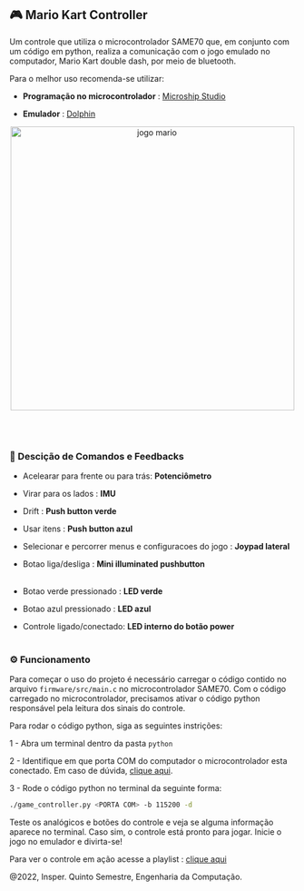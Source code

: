 ##  🎮️  Mario Kart Controller

Um controle que utiliza o microcontrolador SAME70 que, em conjunto com um código em python, realiza a comunicação com o jogo emulado no computador, Mario Kart double dash, por meio de bluetooth.

Para o melhor uso recomenda-se utilizar: 

- **Programação no microcontrolador** : [Microship Studio](https://www.microchip.com/en-us/tools-resources/develop/microchip-studio)

- **Emulador** : [Dolphin](https://br.dolphin-emu.org/)

<div align="center">
<img alt="jogo mario" src = "img_README/BelovedSeriousKouprey-size_restricted.gif" width="500"></img>
</div>

<br></br>

### 📌️ Descição de Comandos e Feedbacks 

- Acelearar para frente ou para trás: <b>Potenciômetro</b> 

- Virar para os lados : <b> IMU </b>

- Drift : <b>Push button verde</b>

- Usar itens : <b>Push button azul</b>

- Selecionar e percorrer menus e configuracoes do jogo : <b>Joypad lateral</b>

- Botao liga/desliga : <b>Mini illuminated pushbutton</b>
<br></br>

- Botao verde pressionado : <b>LED verde</b>

- Botao azul pressionado : <b>LED azul</b>

- Controle ligado/conectado: <b>LED interno do botão power</b>
<br></br>

### ⚙️ Funcionamento

Para começar o uso do projeto é necessário carregar o código contido no arquivo `firmware/src/main.c` no microcontrolador SAME70.
Com o código carregado no microcontrolador, precisamos ativar o código python responsável pela leitura dos sinais do controle.

Para rodar o código python, siga as seguintes instrições:

1 - Abra um terminal dentro da pasta `python`

2 - Identifique em que porta COM do computador o microcontrolador esta conectado. Em caso de dúvida, [clique aqui](https://answers.microsoft.com/pt-br/windows/forum/all/cad%C3%AA-as-portas-com-e-lpt-do-windows-10/aeea1cf3-ac8b-4fa0-9614-80175eeeeb28).

3 - Rode o código python no terminal da seguinte forma:

```bash
./game_controller.py <PORTA COM> -b 115200 -d

```

Teste os analógicos e botões do controle e veja se alguma informação aparece no terminal. Caso sim, o controle está pronto para jogar.
Inicie o jogo no emulador e divirta-se!

Para ver o controle em ação acesse a playlist : [clique aqui](https://alinsperedu-my.sharepoint.com/personal/lorrancml_al_insper_edu_br/_layouts/15/onedrive.aspx?id=%2Fpersonal%2Florrancml%5Fal%5Finsper%5Fedu%5Fbr%2FDocuments%2Fmario%20kart&ga=1)


@2022, Insper. Quinto Semestre, Engenharia da Computação.
